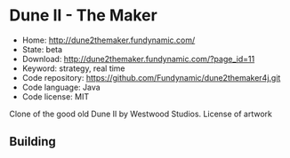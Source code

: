 # Dune II - The Maker

- Home: http://dune2themaker.fundynamic.com/
- State: beta
- Download: http://dune2themaker.fundynamic.com/?page_id=11
- Keyword: strategy, real time
- Code repository: https://github.com/Fundynamic/dune2themaker4j.git
- Code language: Java
- Code license: MIT

Clone of the good old Dune II by Westwood Studios.
License of artwork

## Building
